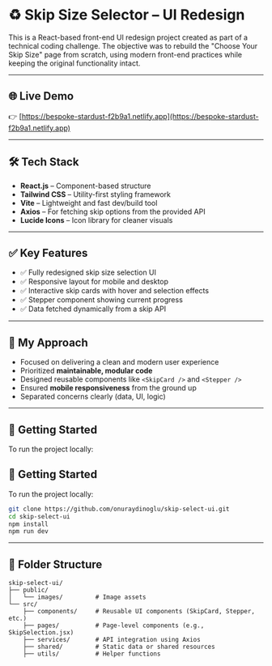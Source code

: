 # ♻️ Skip Size Selector – UI Redesign

This is a React-based front-end UI redesign project created as part of a technical coding challenge. The objective was to rebuild the "Choose Your Skip Size" page from scratch, using modern front-end practices while keeping the original functionality intact.

---

## 🌐 Live Demo

👉 [https://bespoke-stardust-f2b9a1.netlify.app](https://bespoke-stardust-f2b9a1.netlify.app)

---

## 🛠️ Tech Stack

- **React.js** – Component-based structure
- **Tailwind CSS** – Utility-first styling framework
- **Vite** – Lightweight and fast dev/build tool
- **Axios** – For fetching skip options from the provided API
- **Lucide Icons** – Icon library for cleaner visuals

---

## ✅ Key Features

- ✅ Fully redesigned skip size selection UI
- ✅ Responsive layout for mobile and desktop
- ✅ Interactive skip cards with hover and selection effects
- ✅ Stepper component showing current progress
- ✅ Data fetched dynamically from a skip API

---

## 🧠 My Approach

- Focused on delivering a clean and modern user experience
- Prioritized **maintainable, modular code**
- Designed reusable components like `<SkipCard />` and `<Stepper />`
- Ensured **mobile responsiveness** from the ground up
- Separated concerns clearly (data, UI, logic)

---

## 🔧 Getting Started

To run the project locally:

## 🔧 Getting Started

To run the project locally:

```bash
git clone https://github.com/onuraydinoglu/skip-select-ui.git
cd skip-select-ui
npm install
npm run dev
```

---

## 📁 Folder Structure

```text
skip-select-ui/
├── public/
│   └── images/         # Image assets
└── src/
    ├── components/     # Reusable UI components (SkipCard, Stepper, etc.)
    ├── pages/          # Page-level components (e.g., SkipSelection.jsx)
    ├── services/       # API integration using Axios
    ├── shared/         # Static data or shared resources
    ├── utils/          # Helper functions
